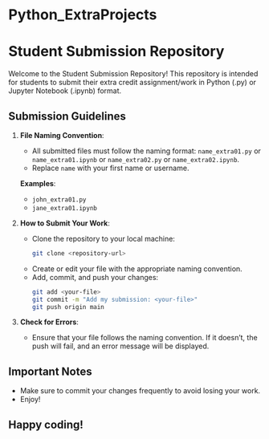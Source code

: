 # Python_ExtraProjects

# Student Submission Repository

Welcome to the Student Submission Repository! This repository is intended for students to submit their extra credit assignment/work in Python (.py) or Jupyter Notebook (.ipynb) format.

## Submission Guidelines

1. **File Naming Convention**: 
   - All submitted files must follow the naming format: `name_extra01.py` or `name_extra01.ipynb` or `name_extra02.py` or `name_extra02.ipynb`.
   - Replace `name` with your first name or username.

   **Examples**:
   - `john_extra01.py`
   - `jane_extra01.ipynb`

2. **How to Submit Your Work**:
   - Clone the repository to your local machine:
     ```bash
     git clone <repository-url>
     ```
   - Create or edit your file with the appropriate naming convention.
   - Add, commit, and push your changes:
     ```bash
     git add <your-file>
     git commit -m "Add my submission: <your-file>"
     git push origin main
     ```

3. **Check for Errors**: 
   - Ensure that your file follows the naming convention. If it doesn’t, the push will fail, and an error message will be displayed.

## Important Notes

- Make sure to commit your changes frequently to avoid losing your work.
- Enjoy!

## Happy coding!


